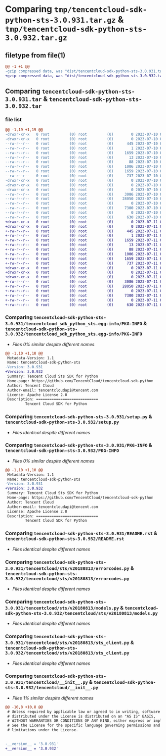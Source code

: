 # Comparing `tmp/tencentcloud-sdk-python-sts-3.0.931.tar.gz` & `tmp/tencentcloud-sdk-python-sts-3.0.932.tar.gz`

## filetype from file(1)

```diff
@@ -1 +1 @@
-gzip compressed data, was "dist/tencentcloud-sdk-python-sts-3.0.931.tar", last modified: Mon Jul 10 00:51:53 2023, max compression
+gzip compressed data, was "dist/tencentcloud-sdk-python-sts-3.0.932.tar", last modified: Tue Jul 11 00:59:17 2023, max compression
```

## Comparing `tencentcloud-sdk-python-sts-3.0.931.tar` & `tencentcloud-sdk-python-sts-3.0.932.tar`

### file list

```diff
@@ -1,19 +1,19 @@
-drwxr-xr-x   0 root         (0) root         (0)        0 2023-07-10 00:51:53.000000 tencentcloud-sdk-python-sts-3.0.931/
-drwxr-xr-x   0 root         (0) root         (0)        0 2023-07-10 00:51:53.000000 tencentcloud-sdk-python-sts-3.0.931/tencentcloud_sdk_python_sts.egg-info/
--rw-r--r--   0 root         (0) root         (0)      445 2023-07-10 00:51:53.000000 tencentcloud-sdk-python-sts-3.0.931/tencentcloud_sdk_python_sts.egg-info/SOURCES.txt
--rw-r--r--   0 root         (0) root         (0)        1 2023-07-10 00:51:53.000000 tencentcloud-sdk-python-sts-3.0.931/tencentcloud_sdk_python_sts.egg-info/dependency_links.txt
--rw-r--r--   0 root         (0) root         (0)     1659 2023-07-10 00:51:53.000000 tencentcloud-sdk-python-sts-3.0.931/tencentcloud_sdk_python_sts.egg-info/PKG-INFO
--rw-r--r--   0 root         (0) root         (0)       13 2023-07-10 00:51:53.000000 tencentcloud-sdk-python-sts-3.0.931/tencentcloud_sdk_python_sts.egg-info/top_level.txt
--rw-r--r--   0 root         (0) root         (0)       88 2023-07-10 00:51:53.000000 tencentcloud-sdk-python-sts-3.0.931/setup.cfg
--rw-r--r--   0 root         (0) root         (0)     1006 2023-07-10 00:51:53.000000 tencentcloud-sdk-python-sts-3.0.931/setup.py
--rw-r--r--   0 root         (0) root         (0)     1659 2023-07-10 00:51:53.000000 tencentcloud-sdk-python-sts-3.0.931/PKG-INFO
--rw-r--r--   0 root         (0) root         (0)      737 2023-07-10 00:51:53.000000 tencentcloud-sdk-python-sts-3.0.931/README.rst
-drwxr-xr-x   0 root         (0) root         (0)        0 2023-07-10 00:51:53.000000 tencentcloud-sdk-python-sts-3.0.931/tencentcloud/
-drwxr-xr-x   0 root         (0) root         (0)        0 2023-07-10 00:51:53.000000 tencentcloud-sdk-python-sts-3.0.931/tencentcloud/sts/
-drwxr-xr-x   0 root         (0) root         (0)        0 2023-07-10 00:51:53.000000 tencentcloud-sdk-python-sts-3.0.931/tencentcloud/sts/v20180813/
--rw-r--r--   0 root         (0) root         (0)     3086 2023-07-10 00:51:53.000000 tencentcloud-sdk-python-sts-3.0.931/tencentcloud/sts/v20180813/errorcodes.py
--rw-r--r--   0 root         (0) root         (0)    28050 2023-07-10 00:51:53.000000 tencentcloud-sdk-python-sts-3.0.931/tencentcloud/sts/v20180813/models.py
--rw-r--r--   0 root         (0) root         (0)        0 2023-07-10 00:51:53.000000 tencentcloud-sdk-python-sts-3.0.931/tencentcloud/sts/v20180813/__init__.py
--rw-r--r--   0 root         (0) root         (0)     7300 2023-07-10 00:51:53.000000 tencentcloud-sdk-python-sts-3.0.931/tencentcloud/sts/v20180813/sts_client.py
--rw-r--r--   0 root         (0) root         (0)        0 2023-07-10 00:51:53.000000 tencentcloud-sdk-python-sts-3.0.931/tencentcloud/sts/__init__.py
--rw-r--r--   0 root         (0) root         (0)      630 2023-07-10 00:51:53.000000 tencentcloud-sdk-python-sts-3.0.931/tencentcloud/__init__.py
+drwxr-xr-x   0 root         (0) root         (0)        0 2023-07-11 00:59:17.000000 tencentcloud-sdk-python-sts-3.0.932/
+drwxr-xr-x   0 root         (0) root         (0)        0 2023-07-11 00:59:17.000000 tencentcloud-sdk-python-sts-3.0.932/tencentcloud_sdk_python_sts.egg-info/
+-rw-r--r--   0 root         (0) root         (0)      445 2023-07-11 00:59:17.000000 tencentcloud-sdk-python-sts-3.0.932/tencentcloud_sdk_python_sts.egg-info/SOURCES.txt
+-rw-r--r--   0 root         (0) root         (0)        1 2023-07-11 00:59:17.000000 tencentcloud-sdk-python-sts-3.0.932/tencentcloud_sdk_python_sts.egg-info/dependency_links.txt
+-rw-r--r--   0 root         (0) root         (0)     1659 2023-07-11 00:59:17.000000 tencentcloud-sdk-python-sts-3.0.932/tencentcloud_sdk_python_sts.egg-info/PKG-INFO
+-rw-r--r--   0 root         (0) root         (0)       13 2023-07-11 00:59:17.000000 tencentcloud-sdk-python-sts-3.0.932/tencentcloud_sdk_python_sts.egg-info/top_level.txt
+-rw-r--r--   0 root         (0) root         (0)       88 2023-07-11 00:59:17.000000 tencentcloud-sdk-python-sts-3.0.932/setup.cfg
+-rw-r--r--   0 root         (0) root         (0)     1006 2023-07-11 00:59:17.000000 tencentcloud-sdk-python-sts-3.0.932/setup.py
+-rw-r--r--   0 root         (0) root         (0)     1659 2023-07-11 00:59:17.000000 tencentcloud-sdk-python-sts-3.0.932/PKG-INFO
+-rw-r--r--   0 root         (0) root         (0)      737 2023-07-11 00:59:17.000000 tencentcloud-sdk-python-sts-3.0.932/README.rst
+drwxr-xr-x   0 root         (0) root         (0)        0 2023-07-11 00:59:17.000000 tencentcloud-sdk-python-sts-3.0.932/tencentcloud/
+drwxr-xr-x   0 root         (0) root         (0)        0 2023-07-11 00:59:17.000000 tencentcloud-sdk-python-sts-3.0.932/tencentcloud/sts/
+drwxr-xr-x   0 root         (0) root         (0)        0 2023-07-11 00:59:17.000000 tencentcloud-sdk-python-sts-3.0.932/tencentcloud/sts/v20180813/
+-rw-r--r--   0 root         (0) root         (0)     3086 2023-07-11 00:59:17.000000 tencentcloud-sdk-python-sts-3.0.932/tencentcloud/sts/v20180813/errorcodes.py
+-rw-r--r--   0 root         (0) root         (0)    28050 2023-07-11 00:59:17.000000 tencentcloud-sdk-python-sts-3.0.932/tencentcloud/sts/v20180813/models.py
+-rw-r--r--   0 root         (0) root         (0)        0 2023-07-11 00:59:17.000000 tencentcloud-sdk-python-sts-3.0.932/tencentcloud/sts/v20180813/__init__.py
+-rw-r--r--   0 root         (0) root         (0)     7300 2023-07-11 00:59:17.000000 tencentcloud-sdk-python-sts-3.0.932/tencentcloud/sts/v20180813/sts_client.py
+-rw-r--r--   0 root         (0) root         (0)        0 2023-07-11 00:59:17.000000 tencentcloud-sdk-python-sts-3.0.932/tencentcloud/sts/__init__.py
+-rw-r--r--   0 root         (0) root         (0)      630 2023-07-11 00:59:17.000000 tencentcloud-sdk-python-sts-3.0.932/tencentcloud/__init__.py
```

### Comparing `tencentcloud-sdk-python-sts-3.0.931/tencentcloud_sdk_python_sts.egg-info/PKG-INFO` & `tencentcloud-sdk-python-sts-3.0.932/tencentcloud_sdk_python_sts.egg-info/PKG-INFO`

 * *Files 0% similar despite different names*

```diff
@@ -1,10 +1,10 @@
 Metadata-Version: 1.1
 Name: tencentcloud-sdk-python-sts
-Version: 3.0.931
+Version: 3.0.932
 Summary: Tencent Cloud Sts SDK for Python
 Home-page: https://github.com/TencentCloud/tencentcloud-sdk-python
 Author: Tencent Cloud
 Author-email: tencentcloudapi@tencent.com
 License: Apache License 2.0
 Description: ============================
         Tencent Cloud SDK for Python
```

### Comparing `tencentcloud-sdk-python-sts-3.0.931/setup.py` & `tencentcloud-sdk-python-sts-3.0.932/setup.py`

 * *Files identical despite different names*

### Comparing `tencentcloud-sdk-python-sts-3.0.931/PKG-INFO` & `tencentcloud-sdk-python-sts-3.0.932/PKG-INFO`

 * *Files 0% similar despite different names*

```diff
@@ -1,10 +1,10 @@
 Metadata-Version: 1.1
 Name: tencentcloud-sdk-python-sts
-Version: 3.0.931
+Version: 3.0.932
 Summary: Tencent Cloud Sts SDK for Python
 Home-page: https://github.com/TencentCloud/tencentcloud-sdk-python
 Author: Tencent Cloud
 Author-email: tencentcloudapi@tencent.com
 License: Apache License 2.0
 Description: ============================
         Tencent Cloud SDK for Python
```

### Comparing `tencentcloud-sdk-python-sts-3.0.931/README.rst` & `tencentcloud-sdk-python-sts-3.0.932/README.rst`

 * *Files identical despite different names*

### Comparing `tencentcloud-sdk-python-sts-3.0.931/tencentcloud/sts/v20180813/errorcodes.py` & `tencentcloud-sdk-python-sts-3.0.932/tencentcloud/sts/v20180813/errorcodes.py`

 * *Files identical despite different names*

### Comparing `tencentcloud-sdk-python-sts-3.0.931/tencentcloud/sts/v20180813/models.py` & `tencentcloud-sdk-python-sts-3.0.932/tencentcloud/sts/v20180813/models.py`

 * *Files identical despite different names*

### Comparing `tencentcloud-sdk-python-sts-3.0.931/tencentcloud/sts/v20180813/sts_client.py` & `tencentcloud-sdk-python-sts-3.0.932/tencentcloud/sts/v20180813/sts_client.py`

 * *Files identical despite different names*

### Comparing `tencentcloud-sdk-python-sts-3.0.931/tencentcloud/__init__.py` & `tencentcloud-sdk-python-sts-3.0.932/tencentcloud/__init__.py`

 * *Files 1% similar despite different names*

```diff
@@ -10,8 +10,8 @@
 # Unless required by applicable law or agreed to in writing, software
 # distributed under the License is distributed on an "AS IS" BASIS,
 # WITHOUT WARRANTIES OR CONDITIONS OF ANY KIND, either express or implied.
 # See the License for the specific language governing permissions and
 # limitations under the License.
 
 
-__version__ = '3.0.931'
+__version__ = '3.0.932'
```

